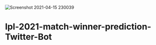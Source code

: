 ![Screenshot 2021-04-15 230039](https://user-images.githubusercontent.com/73663598/114913118-71d6de00-9e3e-11eb-89c8-83bc53239cf2.png)
# Ipl-2021-match-winner-prediction-Twitter-Bot
